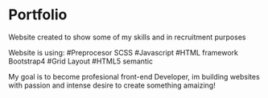 # Portfolio

Website created to show some of my skills and in recruitment purposes

Website is using: 
#Preprocesor SCSS
#Javascript
#HTML framework Bootstrap4
#Grid Layout
#HTML5 semantic

My goal is to become profesional front-end Developer, im building websites with passion and intense desire to create something amaizing!
